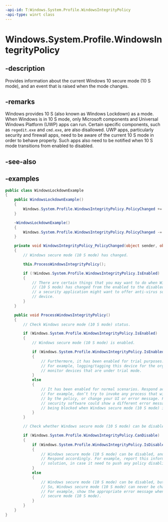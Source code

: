 ```yaml
---
-api-id: T:Windows.System.Profile.WindowsIntegrityPolicy
-api-type: winrt class
---
```


<!-- Class syntax.
public class WindowsIntegrityPolicy 
-->

# Windows.System.Profile.WindowsIntegrityPolicy

## -description
Provides information about the current Windows 10 secure mode (10 S mode), and an event that is raised when the mode changes.

## -remarks
Windows provides 10 S (also known as Windows Lockdown) as a mode. When Windows is in 10 S mode, only Microsoft components and Universal Windows Platform (UWP) apps can run. Certain specific components, such as `regedit.exe` and `cmd.exe`, are also disallowed. UWP apps, particularly security and firewall apps, need to be aware of the current 10 S mode in order to behave properly. Such apps also need to be notified when 10 S mode transitions from enabled to disabled.

## -see-also

## -examples
```csharp
public class WindowsLockdownExample
{
    public WindowsLockdownExample()
    {
        Windows.System.Profile.WindowsIntegrityPolicy.PolicyChanged += this.WindowsIntegrityPolicy_PolicyChanged;
    }

    ~WindowsLockdownExample()
    {
        Windows.System.Profile.WindowsIntegrityPolicy.PolicyChanged -= this.WindowsIntegrityPolicy_PolicyChanged;
    }

    private void WindowsIntegrityPolicy_PolicyChanged(object sender, object e)
    {
        // Windows secure mode (10 S mode) has changed.

        this.ProcessWindowsIntegrityPolicy();

        if (!Windows.System.Profile.WindowsIntegrityPolicy.IsEnabled)
        {
            // There are certain things that you may want to do when Windows secure mode
            // (10 S mode) has changed from the enabled to the disabled state. For example,
            // a security application might want to offer anti-virus software on this 
            // device.
        }
    }

    public void ProcessWindowsIntegrityPolicy()
    {
        // Check Windows secure mode (10 S mode) status.

        if (Windows.System.Profile.WindowsIntegrityPolicy.IsEnabled)
        {
            // Windows secure mode (10 S mode) is enabled.

            if (Windows.System.Profile.WindowsIntegrityPolicy.IsEnabledForTrial)
            {
                // Furthermore, it has been enabled for trial purposes. Respond accordingly.
                // For example, logging/tagging this device for the organization to 
                // monitor devices that are under trial mode.
            }
            else
            {
                // It has been enabled for normal scenarios. Respond accordingly.
                // For example, don’t try to invoke any process that will be blocked
                // by the policy, or change your UI or error message. For example, 
                // security software could show a different error message about the process
                // being blocked when Windows secure mode (10 S mode) is enabled.
            }
        }

        // Check whether Windows secure mode (10 S mode) can be disabled, and whether disabling is supported.

        if (Windows.System.Profile.WindowsIntegrityPolicy.CanDisable)
        {
            if (Windows.System.Profile.WindowsIntegrityPolicy.IsDisableSupported)
            {
                // Windows secure mode (10 S mode) can be disabled, and disabling is supported.
                // Respond accordingly. For example, report this information back to any cloud-based
                // solution, in case it need to push any policy disabling package to the right devices.
            }
            else
            {
                // Windows secure mode (10 S mode) can be disabled, but disabling is not supported.
                // So, Windows secure mode (10 S mode) can never be changed. Work around this situation.
                // For example, show the appropriate error message when you fail to disable Windows
                // secure mode (10 S mode).
            }
        }
    }
}
```
